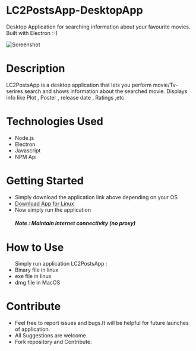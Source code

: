 # LC2PostsApp-DesktopApp
Desktop Application for searching information about your favourite movies. Built with Electron :-)


![Screenshot](https://github.com/mkfeuhrer/LC2PostsApp-DesktopApp/blob/master/screenshots/LC2PostsApp3.png)

<h1>Description</h1>
LC2PostsApp is a desktop application that lets you perform movie/Tv-serires search and shows information about the searched movie. Displays info like Plot , Poster , release date , Ratings ,etc

<h1>Technologies Used</h1>
<ul>
  <li>Node.js</li>
  <li>Electron</li>
  <li>Javascript</li>
  <li>NPM Api</li>
</ul>

<h1>Getting Started</h1>
<ul>
  <li>Simply download the application link above depending on your OS</li>
  <li><a href="https://drive.google.com/open?id=1i1uKxde5kXu9JGzXYaWSDau8lVlagO9C"> Download App for Linux </a></li>
  <li>Now simply run the application</li>
  <h5>Note : Maintain internet connectivity (no proxy)</h5>   
</ul>
   
<h1>How to Use</h1>
<ul>  
   Simply run application LC2PostsApp :
  <li> Binary file in linux </li>
  <li> exe file in linux </li>
  <li> dmg file in MacOS </li>
</ul>

<h1>Contribute</h1>
<ul>
  <li>Feel free to report issues and bugs.It will be helpful for future launches of application.</li>
  <li>All Suggestions are welcome.</li>
  <li>Fork repository and Contribute.</li>
</ul>

